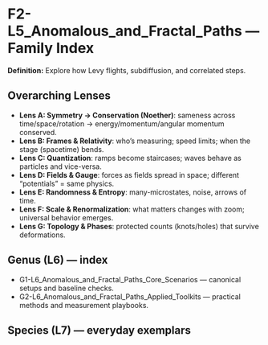 # F2-L5_Anomalous_and_Fractal_Paths — Family Index
**Definition:** Explore how Levy flights, subdiffusion, and correlated steps.

## Overarching Lenses

- **Lens A: Symmetry -> Conservation (Noether)**: sameness across time/space/rotation → energy/momentum/angular momentum conserved.
- **Lens B: Frames & Relativity**: who’s measuring; speed limits; when the stage (spacetime) bends.
- **Lens C: Quantization**: ramps become staircases; waves behave as particles and vice-versa.
- **Lens D: Fields & Gauge**: forces as fields spread in space; different “potentials” = same physics.
- **Lens E: Randomness & Entropy**: many-microstates, noise, arrows of time.
- **Lens F: Scale & Renormalization**: what matters changes with zoom; universal behavior emerges.
- **Lens G: Topology & Phases**: protected counts (knots/holes) that survive deformations.

## Genus (L6) — index
- G1-L6_Anomalous_and_Fractal_Paths_Core_Scenarios — canonical setups and baseline checks.
- G2-L6_Anomalous_and_Fractal_Paths_Applied_Toolkits — practical methods and measurement playbooks.

## Species (L7) — everyday exemplars
